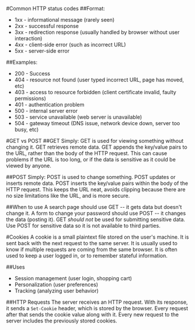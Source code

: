 #Common HTTP status codes
##Format:
* 1xx - informational message (rarely seen)
* 2xx - successful response
* 3xx - redirection response (usually handled by browser without user interaction) 
* 4xx - client-side error (such as incorrect URL)
* 5xx - server-side error

##Examples:
* 200 - Success
* 404 - resource not found (user typed incorrect URL, page has moved, etc)
* 403 - access to resource forbidden (client certificate invalid, faulty permissions)
* 401 - authentication problem
* 500 - internal server error
* 503 - service unavailable (web server is unavailable)
* 504 - gateway timeout (DNS issue, network device down, server too busy, etc)

#GET vs POST
##GET
Simply: GET is used for viewing something without changing it.
GET retrieves remote data.
GET appends the key/value pairs to the URL, rather than the body of the HTTP request. This can cause problems if the URL is too long, or if the data is sensitive as it could be viewed by anyone.

##POST
Simply: POST is used to change something.
POST updates or inserts remote data.
POST inserts the key/value pairs within the body of the HTTP request. This keeps the URL neat, avoids clipping because there are no size limitations like the URL, and is more secure.

##When to use
A search page should use GET -- it gets data but doesn't change it.
A form to change your password should use POST -- it changes the data (posting it).
GET *should not* be used for submitting sensitive data. Use POST for sensitive data so it is not available to third parties.

#Cookies
A cookie is a small plaintext file stored on the user's machine. It is sent back with the next request to the same server. It is usually used to know if multiple requests are coming from the same browser. It is often used to keep a user logged in, or to remember stateful information.

##Uses
* Session management (user login, shopping cart)
* Personalization (user preferences)
* Tracking (analyzing user behavior)

##HTTP Requests
The server receives an HTTP request. With its response, it sends a `Set-Cookie` header, which is stored by the browser. Every request after that sends the cookie value along with it. Every new request to the server includes the previously stored cookies.
